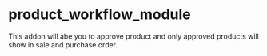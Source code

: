 # product_workflow_module
This addon will abe you to approve product and only approved products will show in sale and purchase order.

